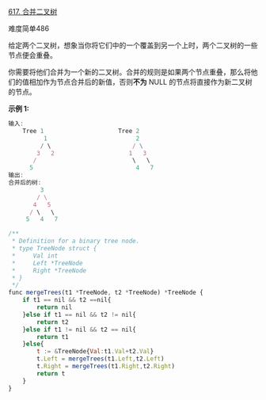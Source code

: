 [617. 合并二叉树](https://leetcode-cn.com/problems/merge-two-binary-trees/)

难度简单486

给定两个二叉树，想象当你将它们中的一个覆盖到另一个上时，两个二叉树的一些节点便会重叠。

你需要将他们合并为一个新的二叉树。合并的规则是如果两个节点重叠，那么将他们的值相加作为节点合并后的新值，否则**不为** NULL 的节点将直接作为新二叉树的节点。

**示例 1:**

```javascript
输入: 
	Tree 1                     Tree 2                  
          1                         2                             
         / \                       / \                            
        3   2                     1   3                        
       /                           \   \                      
      5                             4   7                  
输出: 
合并后的树:
	     3
	    / \
	   4   5
	  / \   \ 
	 5   4   7
```

```javascript
/**
 * Definition for a binary tree node.
 * type TreeNode struct {
 *     Val int
 *     Left *TreeNode
 *     Right *TreeNode
 * }
 */
func mergeTrees(t1 *TreeNode, t2 *TreeNode) *TreeNode {
    if t1 == nil && t2 ==nil{
        return nil
    }else if t1 == nil && t2 != nil{
        return t2
    }else if t1 != nil && t2 == nil{
        return t1
    }else{
        t := &TreeNode{Val:t1.Val+t2.Val}
        t.Left = mergeTrees(t1.Left,t2.Left)
        t.Right = mergeTrees(t1.Right,t2.Right)
        return t
    }
}
```